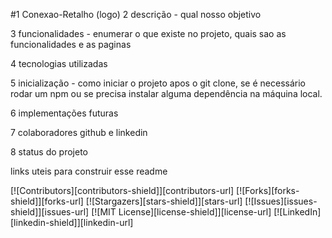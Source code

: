 #1 Conexao-Retalho (logo)
2 descrição - qual nosso objetivo

3 funcionalidades - enumerar o que existe no projeto, quais sao as funcionalidades e as paginas

4 tecnologias utilizadas

5 inicialização - como iniciar o projeto apos o git clone, se é necessário rodar um npm ou se precisa instalar alguma dependência na máquina local.

6 implementações futuras

7 colaboradores github e linkedin

8 status do projeto


links uteis para construir esse readme

[![Contributors][contributors-shield]][contributors-url]
[![Forks][forks-shield]][forks-url]
[![Stargazers][stars-shield]][stars-url]
[![Issues][issues-shield]][issues-url]
[![MIT License][license-shield]][license-url]
[![LinkedIn][linkedin-shield]][linkedin-url]

